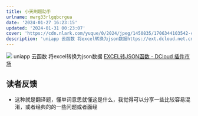 ```yaml
---
title: 小天刷题助手
urlname: mwrg33rlgqbcrgua
date: '2024-01-27 16:23:15'
updated: '2024-01-31 00:23:07'
cover: 'https://cdn.nlark.com/yuque/0/2024/jpeg/1450835/1706344103542-c9bc7a91-9c41-475f-a17d-236cc09f34f4.jpeg'
description: 'uniapp 云函数 将excel转换为json数据https://ext.dcloud.net.cn/plugin?id=6626读者反馈这种就是翻译题，懂单词意思就懂这是什么，我觉得可以分享一些比较容易混淆，或者经典的的一些问题或者面经'
---
```

![](http://gyg-bawei-zg4-2103b.oss-cn-beijing.aliyuncs.com/c1c358030c74ce61509c6a5b738d2efe.jpeg)
uniapp 云函数 将excel转换为json数据
[EXCEL转JSON函数 - DCloud 插件市场](https://ext.dcloud.net.cn/plugin?id=6626)
## 读者反馈

- 这种就是翻译题，懂单词意思就懂这是什么，我觉得可以分享一些比较容易混淆，或者经典的的一些问题或者面经
